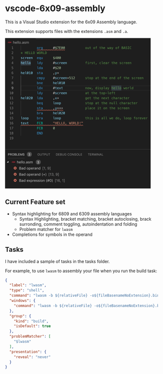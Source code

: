 # vscode-6x09-assembly

This is a Visual Studio extension for the 6x09 Assembly language.

This extension supports files with the extensions `.asm` and `.a`.

<img src="media/lwasm-errors.png" width="480px">

## Current Feature set

- Syntax highlighting for 6809 and 6309 assembly languages
  - Syntax Highlighting, bracket matching, bracket autoclosing, brack surronding, comment toggling, autoindentation and folding
  - Problem matcher for `lwasm`
- Completions for symbols in the operand

## Tasks

I have included a sample of tasks in the tasks folder.

For example, to use `lwasm` to assembly your file when you run the build task:

```json
{
  "label": "lwasm",
  "type": "shell",
  "command": "lwasm -b ${relativeFile} -o${fileBasenameNoExtension}.bin || true",
  "windows": {
    "command": "lwasm -b ${relativeFile} -o${fileBasenameNoExtension}.bin"
  },
  "group": {
    "kind": "build",
    "isDefault": true
  },
  "problemMatcher": [
    "$lwasm"
  ],
  "presentation": {
    "reveal": "never"
  }
}
```
